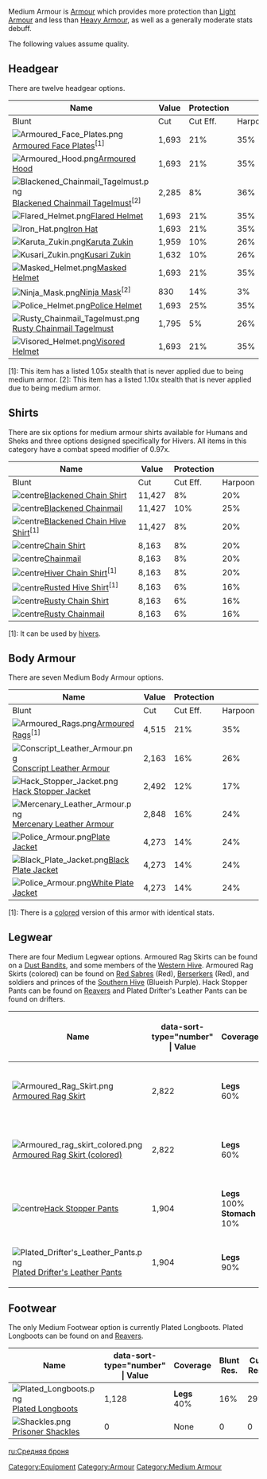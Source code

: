 Medium Armour is [Armour](Armour.md "wikilink") which provides more
protection than [Light Armour](Light_Armour.md "wikilink") and less than
[Heavy Armour](Heavy_Armour.md "wikilink"), as well as a generally moderate
stats debuff.

The following values assume quality.

## Headgear

There are twelve headgear options.

| Name                                                                                                                                                                | Value | Protection |         |
|---------------------------------------------------------------------------------------------------------------------------------------------------------------------|-------|------------|---------|
| Blunt                                                                                                                                                               | Cut   | Cut Eff.   | Harpoon |
| ![](Armoured_Face_Plates.png "Armoured_Face_Plates.png")[Armoured Face Plates](Armoured_Face_Plates.md "wikilink")<sup>\[1\]</sup>                                     | 1,693 | 21%        | 35%     |
| ![](Armoured_Hood.png "Armoured_Hood.png")[Armoured Hood](Armoured_Hood.md "wikilink")                                                                                 | 1,693 | 21%        | 35%     |
| ![](Blackened_Chainmail_Tagelmust.png "Blackened_Chainmail_Tagelmust.png")[Blackened Chainmail Tagelmust](Blackened_Chainmail_Tagelmust.md "wikilink")<sup>\[2\]</sup> | 2,285 | 8%         | 36%     |
| ![](Flared_Helmet.png "Flared_Helmet.png")[Flared Helmet](Flared_Helmet.md "wikilink")                                                                                 | 1,693 | 21%        | 35%     |
| ![](Iron_Hat.png "Iron_Hat.png")[Iron Hat](Iron_Hat.md "wikilink")                                                                                                     | 1,693 | 21%        | 35%     |
| ![](Karuta_Zukin.png "Karuta_Zukin.png")[Karuta Zukin](Karuta_Zukin.md "wikilink")                                                                                     | 1,959 | 10%        | 26%     |
| ![](Kusari_Zukin.png "Kusari_Zukin.png")[Kusari Zukin](Kusari_Zukin.md "wikilink")                                                                                     | 1,632 | 10%        | 26%     |
| ![](Masked_Helmet.png "Masked_Helmet.png")[Masked Helmet](Masked_Helmet.md "wikilink")                                                                                 | 1,693 | 21%        | 35%     |
| ![](Ninja_Mask.png "Ninja_Mask.png")[Ninja Mask](Ninja_Mask.md "wikilink")<sup>\[2\]</sup>                                                                             | 830   | 14%        | 3%      |
| ![](Police_Helmet.png "Police_Helmet.png")[Police Helmet](Police_Helmet.md "wikilink")                                                                                 | 1,693 | 25%        | 35%     |
| ![](Rusty_Chainmail_Tagelmust.png "Rusty_Chainmail_Tagelmust.png")[Rusty Chainmail Tagelmust](Rusty_Chainmail_Tagelmust.md "wikilink")                                 | 1,795 | 5%         | 26%     |
| ![](Visored_Helmet.png "Visored_Helmet.png")[Visored Helmet](Visored_Helmet.md "wikilink")                                                                             | 1,693 | 21%        | 35%     |

\[1\]: This item has a listed 1.05x stealth that is never applied due to
being medium armor.
\[2\]: This item has a listed 1.10x stealth that is never applied due to
being medium armor.

## Shirts

There are six options for medium armour shirts available for Humans and
Sheks and three options designed specifically for Hivers. All items in
this category have a combat speed modifier of 0.97x.

| Name                                                                                                                                  | Value  | Protection |         |
|---------------------------------------------------------------------------------------------------------------------------------------|--------|------------|---------|
| Blunt                                                                                                                                 | Cut    | Cut Eff.   | Harpoon |
| ![centre](Blackened_Chain_Shirt.png "centre")[Blackened Chain Shirt](Blackened_Chain_Shirt.md "wikilink")                                | 11,427 | 8%         | 20%     |
| ![centre](BlackenedChainMail.png "centre")[Blackened Chainmail](Blackened_Chainmail.md "wikilink")                                       | 11,427 | 10%        | 25%     |
| ![centre](Blackened_Chain_Hive_Shirt.png "centre")[Blackened Chain Hive Shirt](Blackened_Chain_Hive_Shirt.md "wikilink")<sup>\[1\]</sup> | 11,427 | 8%         | 20%     |
| ![centre](Chainshirt_Icon.png "centre")[Chain Shirt](Chain_Shirt.md "wikilink")                                                          | 8,163  | 8%         | 20%     |
| ![centre](ChainMail.png "centre")[Chainmail](Chainmail.md "wikilink")                                                                    | 8,163  | 8%         | 20%     |
| ![centre](Hiver_Chain_Shirt.png "centre")[Hiver Chain Shirt](Hiver_Chain_Shirt.md "wikilink")<sup>\[1\]</sup>                            | 8,163  | 8%         | 20%     |
| ![centre](Rusted_Hive_Shirt.png "centre")[Rusted Hive Shirt](Rusted_Hive_Shirt.md "wikilink")<sup>\[1\]</sup>                            | 8,163  | 6%         | 16%     |
| ![centre](ChainShirtRust.png "centre")[Rusty Chain Shirt](Rusty_Chain_Shirt.md "wikilink")                                               | 8,163  | 6%         | 16%     |
| ![centre](ChainMailRust.png "centre")[Rusty Chainmail](Rusty_Chainmail.md "wikilink")                                                    | 8,163  | 6%         | 16%     |

\[1\]: It can be used by [hivers](Hive.md "wikilink").

## Body Armour

There are seven Medium Body Armour options.

| Name                                                                                                                            | Value | Protection |         |
|---------------------------------------------------------------------------------------------------------------------------------|-------|------------|---------|
| Blunt                                                                                                                           | Cut   | Cut Eff.   | Harpoon |
| ![](Armoured_Rags.png "Armoured_Rags.png")[Armoured Rags](Armoured_Rags.md "wikilink")<sup>\[1\]</sup>                             | 4,515 | 21%        | 35%     |
| ![](Conscript_Leather_Armour.png "Conscript_Leather_Armour.png")[Conscript Leather Armour](Conscript_Leather_Armour.md "wikilink") | 2,163 | 16%        | 26%     |
| ![](Hack_Stopper_Jacket.png "Hack_Stopper_Jacket.png")[Hack Stopper Jacket](Hack_Stopper_Jacket.md "wikilink")                     | 2,492 | 12%        | 17%     |
| ![](Mercenary_Leather_Armour.png "Mercenary_Leather_Armour.png")[Mercenary Leather Armour](Mercenary_Leather_Armour.md "wikilink") | 2,848 | 16%        | 24%     |
| ![](Police_Armour.png "Police_Armour.png")[Plate Jacket](Plate_Jacket.md "wikilink")                                               | 4,273 | 14%        | 24%     |
| ![](Black_Plate_Jacket.png "Black_Plate_Jacket.png")[Black Plate Jacket](Black_Plate_Jacket.md "wikilink")                         | 4,273 | 14%        | 24%     |
| ![](Police_Armour.png "Police_Armour.png")[White Plate Jacket](White_Plate_Jacket.md "wikilink")                                   | 4,273 | 14%        | 24%     |

\[1\]: There is a [colored](Armoured_Rags_(colored).md "wikilink") version
of this armor with identical stats.

## Legwear

There are four Medium Legwear options. Armoured Rag Skirts can be found
on a [Dust Bandits](Dust_Bandits.md "wikilink"), and some members of the
[Western Hive](Western_Hive.md "wikilink"). Armoured Rag Skirts (colored)
can be found on [Red Sabres](Red_Sabres.md "wikilink") (Red),
[Berserkers](03%20-%20Projects%20&%20Wikis/Kenshi/Kenshi%20Wiki/Kenshi%20Wiki%20Template/Berserkers.md "wikilink") (Red), and soldiers and princes of
the [Southern Hive](03%20-%20Projects%20&%20Wikis/Kenshi/Kenshi%20Wiki/Kenshi%20Wiki%20Template/Southern_Hive.md "wikilink") (Blueish Purple). Hack
Stopper Pants can be found on [Reavers](03%20-%20Projects%20&%20Wikis/Kenshi/Kenshi%20Wiki/Kenshi%20Wiki%20Template/Reavers.md "wikilink") and Plated
Drifter's Leather Pants can be found on drifters.

<table>
<thead>
<tr class="header">
<th><p>Name</p></th>
<th><p>data-sort-type="number" | Value</p></th>
<th class="unsortable"><p>Coverage</p></th>
<th><p>Blunt Res.</p></th>
<th><p>Cut Res.</p></th>
<th><p>Cut Eff.</p></th>
<th><p>Harpoon Res.</p></th>
<th><p>Athletics</p></th>
<th><p>Skills</p></th>
</tr>
</thead>
<tbody>
<tr class="odd">
<td><p><img src="Armoured_Rag_Skirt.png" title="Armoured_Rag_Skirt.png"
alt="Armoured_Rag_Skirt.png" /><a href="Armoured_Rag_Skirt"
title="wikilink">Armoured Rag Skirt</a></p></td>
<td><p>2,822</p></td>
<td><p><strong>Legs</strong> 60%</p></td>
<td><p>24%</p></td>
<td><p>39%</p></td>
<td><p>90%</p></td>
<td><p>0</p></td>
<td><p>0.92x</p></td>
<td><p><strong>Stealth</strong> 1.0x<br />
<br />
<strong>Martial Arts</strong> +4</p></td>
</tr>
<tr class="even">
<td><p><img src="Armoured_rag_skirt_colored.png"
title="Armoured_rag_skirt_colored.png"
alt="Armoured_rag_skirt_colored.png" /><a
href="Armoured_Rag_Skirt_(colored)" title="wikilink">Armoured Rag Skirt
(colored)</a></p></td>
<td><p>2,822</p></td>
<td><p><strong>Legs</strong> 60%</p></td>
<td><p>24%</p></td>
<td><p>39%</p></td>
<td><p>90%</p></td>
<td><p>0</p></td>
<td><p>0.92x</p></td>
<td><p><strong>Stealth</strong> 1.0x<br />
<br />
<strong>Martial Arts</strong> +4</p></td>
</tr>
<tr class="odd">
<td><p><img src="Hack_Stopper_Pants.png" title="centre"
alt="centre" /><a href="Hack_Stopper_Pants" title="wikilink">Hack
Stopper Pants</a></p></td>
<td><p>1,904</p></td>
<td><p><strong>Legs</strong> 100%<br />
<strong>Stomach</strong> 10%</p></td>
<td><p>21%</p></td>
<td><p>35%</p></td>
<td><p>75%</p></td>
<td><p>0</p></td>
<td><p>0.91x</p></td>
<td><p><strong>Stealth</strong>0.63x</p></td>
</tr>
<tr class="even">
<td><p><img src="Plated_Drifter&#39;s_Leather_Pants.png"
title="Plated_Drifter&#39;s_Leather_Pants.png"
alt="Plated_Drifter&#39;s_Leather_Pants.png" /><a
href="Plated_Drifter&#39;s_Leather_Pants" title="wikilink">Plated
Drifter's Leather Pants</a></p></td>
<td><p>1,904</p></td>
<td><p><strong>Legs</strong> 90%</p></td>
<td><p>19%</p></td>
<td><p>24%</p></td>
<td><p>80%</p></td>
<td><p>23pts</p></td>
<td><p>0.91x</p></td>
<td><p><strong>Stealth</strong> 0.37x</p></td>
</tr>
</tbody>
</table>

## Footwear

The only Medium Footwear option is currently Plated Longboots. Plated
Longboots can be found on [](Hundred_Guardian.md) and
[Reavers](03%20-%20Projects%20&%20Wikis/Kenshi/Kenshi%20Wiki/Kenshi%20Wiki%20Template/Reavers.md "wikilink").

| Name                                                                                            | data-sort-type="number" \| Value | Coverage     | Blunt Res. | Cut Res. | Cut Eff. | Harpoon Res. | Athletics | Stealth |
|-------------------------------------------------------------------------------------------------|----------------------------------|--------------|------------|----------|----------|--------------|-----------|---------|
| ![](Plated_Longboots.png "Plated_Longboots.png")[Plated Longboots](Plated_Longboots.md "wikilink") | 1,128                            | **Legs** 40% | 16%        | 29%      | 80%      | 26pts        | 0.90x     | 0.31x   |
| ![](Shackles.png "Shackles.png")[Prisoner Shackles](Prisoner_Shackles.md "wikilink")               | 0                                | None         | 0          | 0        | 0        | 0            | 0.80x     | 0.6x    |

[ru:Средняя броня](ru:Средняя_броня "wikilink")

[Category:Equipment](Category:Equipment "wikilink")
[Category:Armour](Category:Armour "wikilink") [Category:Medium
Armour](Category:Medium_Armour "wikilink")